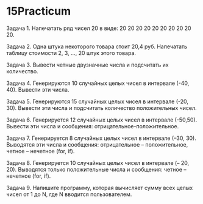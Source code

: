 # 15Practicum
Задача 1. Напечатать ряд чисел 20 в виде: 20 20 20 20 20 20 20 20 20 20.

Задача 2. Одна штука некоторого товара стоит 20,4 руб. Напечатать таблицу стоимости 2, 3, ..., 20 штук этого товара.

Задача 3. Вывести четные двузначные числа и подсчитать их количество.

Задача 4. Генерируются 10 случайных целых чисел в интервале (-40, 40). Вывести эти числа.


Задача 5. Генерируются 15 случайных целых чисел в интервале (-20, 30). Вывести эти числа и подсчитать количество положительных чисел.

Задача 6. Генерируется 12 случайных целых чисел в интервале (-50,50). Вывести эти числа и сообщения: отрицательное-положительное.

Задача 7. Генерируется 8 случайных целых чисел в интервале (–30, 30). Выводятся эти числа и сообщения: отрицательное – положительное, четное – нечетное (for, if).

Задача 8. Генерируется 10 случайных целых чисел в интервале (– 20, 20). Выводятся только положительные числа и сообщения: четное – нечетное (for, if).

Задача 9. Напишите программу, которая вычисляет сумму всех целых чисел от 1 до N, где N вводится пользователем.
